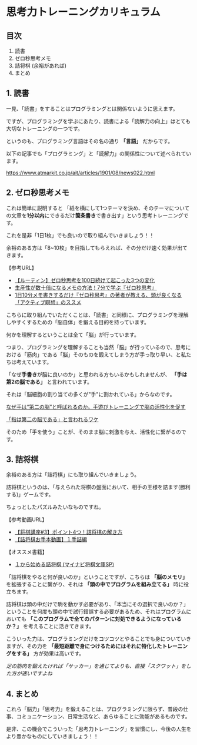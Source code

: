 # 思考力トレーニングカリキュラム

## 目次

1. 読書
2. ゼロ秒思考メモ
3. 詰将棋 (余裕があれば)
4. まとめ

## 1. 読書

一見、「読書」をすることはプログラミングとは関係ないように思えます。

ですが、プログラミングを学ぶにあたり、読書による「読解力の向上」はとても大切なトレーニングの一つです。

というのも、プログラミング言語はその名の通り **「言語」** だからです。

以下の記事でも「プログラミング」と「読解力」の関係性について述べられています。

https://www.atmarkit.co.jp/ait/articles/1901/08/news022.html


## 2. ゼロ秒思考メモ

これは簡単に説明すると 「紙を横にして1つテーマを決め、そのテーマについての文章を**1分以内**にできるだけ**箇条書き**で書き出す」という思考トレーニングです。

これを是非「1日1枚」でも良いので取り組んでいきましょう！！

余裕のある方は「8~10枚」を目指してもらえれば、その分だけ速く効果が出てきます。

【参考URL】
- [【ルーティン】ゼロ秒思考を100日続けて起こった3つの変化](https://www.youtube.com/watch?v=wIOoPyEzrG8)
- [生産性が数十倍になるメモの方法！7分で学ぶ『ゼロ秒思考』](https://www.youtube.com/watch?v=L6xf_qmhffc)
- [1日10分メモ書きするだけ『ゼロ秒思考』の著者が教える、頭が良くなる「アクティブ瞑想」のススメ](https://logmi.jp/business/articles/260889)


こちらに取り組んでいただくことは、「読書」と同様に、プログラミングを理解しやすくするための「脳自体」を鍛える目的を持っています。

何かを理解するということは全て「脳」が行っています。

つまり、プログラミングを理解することも当然「脳」が行っているので、思考における「筋肉」である「脳」そのものを鍛えてしまう方が手っ取り早い、と私たちは考えています。

「なぜ**手書き**が脳に良いのか」と思われる方もいるかもしれませんが、 **「手は第2の脳である」** と言われています。

それは「脳細胞の割り当ての多くが"手"に割かれている」からなのです。

[なぜ手は“第二の脳”と呼ばれるのか。手遊びトレーニングで脳の活性化を促す](https://melos.media/children/28280/)

[「指は第二の脳である」と言われるワケ](https://brain-gr.com/tokinaika_clinic/blog/publication/post-776/)

そのため「手を使う」ことが、そのまま脳に刺激を与え、活性化に繋がるのです。



## 3. 詰将棋

余裕のある方は「詰将棋」にも取り組んでいきましょう。

詰将棋というのは、「与えられた将棋の盤面において、相手の王様を詰ます(勝利する)」ゲームです。

ちょっとしたパズルみたいなものですね。

【参考動画URL】
- [【将棋講座#3】ポイント4つ！詰将棋の解き方](https://www.youtube.com/watch?v=7liNt_QpZdc)
- [【詰将棋お手本動画】１手詰編](https://www.youtube.com/watch?v=nVfKPp5kBfk)

【オススメ書籍】
- [１から始める詰将棋 (マイナビ将棋文庫SP)](https://www.amazon.co.jp/dp/B00XPFFAMK)

「詰将棋をやると何が良いのか」ということですが、こちらは **「脳のメモリ」** を拡張することに繋がり、それは **「頭の中でプログラムを組み立てる」** 時に役立ちます。

詰将棋は頭の中だけで駒を動かす必要があり、「本当にその選択で良いのか？」ということを何度も頭の中で試行錯誤する必要があるため、それはプログラムにおいても **「このプログラムで全てのパターンに対処できるようになっているか？」** を考えることに活きてきます。

こういった力は、プログラミングだけをコツコツとやることでも身についていきますが、その力を **「最短距離で身につけるためにはそれに特化したトレーニングをする」** 方が効果は高いです。

*足の筋肉を鍛えたければ「サッカー」を通じてよりも、直接「スクワット」をした方が速いですよね*


## 4. まとめ

これら「脳力」「思考力」を鍛えることは、プログラミングに限らず、普段の仕事、コミュニケーション、日常生活など、あらゆることに効能があるものです。

是非、この機会でこういった「思考力トレーニング」を習慣にし、今後の人生をより豊かなものにしていきましょう！！

